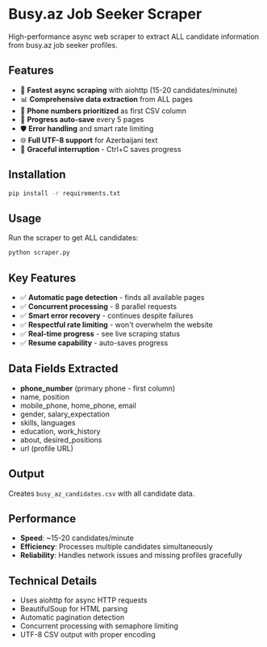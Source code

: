 # Busy.az Job Seeker Scraper

High-performance async web scraper to extract ALL candidate information from busy.az job seeker profiles.

## Features

- 🚀 **Fastest async scraping** with aiohttp (15-20 candidates/minute)
- 📊 **Comprehensive data extraction** from ALL pages
- 📱 **Phone numbers prioritized** as first CSV column
- 🔄 **Progress auto-save** every 5 pages
- 🛡️ **Error handling** and smart rate limiting
- 🌐 **Full UTF-8 support** for Azerbaijani text
- 🛑 **Graceful interruption** - Ctrl+C saves progress

## Installation

```bash
pip install -r requirements.txt
```

## Usage

Run the scraper to get ALL candidates:
```bash
python scraper.py
```

## Key Features

- ✅ **Automatic page detection** - finds all available pages
- ✅ **Concurrent processing** - 8 parallel requests  
- ✅ **Smart error recovery** - continues despite failures
- ✅ **Respectful rate limiting** - won't overwhelm the website
- ✅ **Real-time progress** - see live scraping status
- ✅ **Resume capability** - auto-saves progress

## Data Fields Extracted

- **phone_number** (primary phone - first column)
- name, position
- mobile_phone, home_phone, email
- gender, salary_expectation
- skills, languages
- education, work_history
- about, desired_positions
- url (profile URL)

## Output

Creates `busy_az_candidates.csv` with all candidate data.

## Performance

- **Speed**: ~15-20 candidates/minute
- **Efficiency**: Processes multiple candidates simultaneously
- **Reliability**: Handles network issues and missing profiles gracefully

## Technical Details

- Uses aiohttp for async HTTP requests
- BeautifulSoup for HTML parsing
- Automatic pagination detection
- Concurrent processing with semaphore limiting
- UTF-8 CSV output with proper encoding